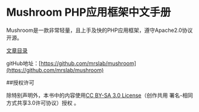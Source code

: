 Mushroom PHP应用框架中文手册
===

Mushroom是一款非常轻量，且上手及快的PHP应用框架，遵守Apache2.0协议开源。

[文章目录](./menu.md)

gitHub地址：[https://github.com/mrslab/mushroom](https://github.com/mrslab/mushroom)

##授权许可

除特别声明外，本书中的内容使用[CC BY-SA 3.0 License](http://creativecommons.org/licenses/by-sa/3.0/)（创作共用 署名-相同方式共享3.0许可协议）授权 。
